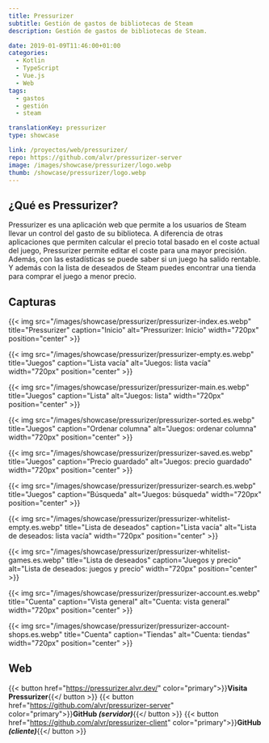 ```yaml
---
title: Pressurizer
subtitle: Gestión de gastos de bibliotecas de Steam
description: Gestión de gastos de bibliotecas de Steam.

date: 2019-01-09T11:46:00+01:00
categories: 
  - Kotlin
  - TypeScript
  - Vue.js
  - Web
tags: 
  - gastos
  - gestión
  - steam

translationKey: pressurizer
type: showcase

link: /proyectos/web/pressurizer/
repo: https://github.com/alvr/pressurizer-server
image: /images/showcase/pressurizer/logo.webp
thumb: /showcase/pressurizer/logo.webp
---
```


## ¿Qué es Pressurizer?

Pressurizer es una aplicación web que permite a los usuarios de Steam llevar un control del gasto de su biblioteca. A diferencia de otras aplicaciones que permiten calcular el precio total basado en el coste actual del juego, Pressurizer permite editar el coste para una mayor precisión. Además, con las estadísticas se puede saber si un juego ha salido rentable. Y además con la lista de deseados de Steam puedes encontrar una tienda para comprar el juego a menor precio.

## Capturas

{{< img src="/images/showcase/pressurizer/pressurizer-index.es.webp" title="Pressurizer" caption="Inicio" alt="Pressurizer: Inicio" width="720px" position="center" >}}

{{< img src="/images/showcase/pressurizer/pressurizer-empty.es.webp" title="Juegos" caption="Lista vacía" alt="Juegos: lista vacía" width="720px" position="center" >}}

{{< img src="/images/showcase/pressurizer/pressurizer-main.es.webp" title="Juegos" caption="Lista" alt="Juegos: lista" width="720px" position="center" >}}

{{< img src="/images/showcase/pressurizer/pressurizer-sorted.es.webp" title="Juegos" caption="Ordenar columna" alt="Juegos: ordenar columna" width="720px" position="center" >}}

{{< img src="/images/showcase/pressurizer/pressurizer-saved.es.webp" title="Juegos" caption="Precio guardado" alt="Juegos: precio guardado" width="720px" position="center" >}}

{{< img src="/images/showcase/pressurizer/pressurizer-search.es.webp" title="Juegos" caption="Búsqueda" alt="Juegos: búsqueda" width="720px" position="center" >}}

{{< img src="/images/showcase/pressurizer/pressurizer-whitelist-empty.es.webp" title="Lista de deseados" caption="Lista vacía" alt="Lista de deseados: lista vacía" width="720px" position="center" >}}

{{< img src="/images/showcase/pressurizer/pressurizer-whitelist-games.es.webp" title="Lista de deseados" caption="Juegos y precio" alt="Lista de deseados: juegos y precio" width="720px" position="center" >}}

{{< img src="/images/showcase/pressurizer/pressurizer-account.es.webp" title="Cuenta" caption="Vista general" alt="Cuenta: vista general" width="720px" position="center" >}}

{{< img src="/images/showcase/pressurizer/pressurizer-account-shops.es.webp" title="Cuenta" caption="Tiendas" alt="Cuenta: tiendas" width="720px" position="center" >}}

## Web

{{< button href="https://pressurizer.alvr.dev/" color="primary">}}**Visita Pressurizer**{{</ button >}}
{{< button href="https://github.com/alvr/pressurizer-server" color="primary">}}**GitHub _(servidor)_**{{</ button >}}
{{< button href="https://github.com/alvr/pressurizer-client" color="primary">}}**GitHub _(cliente)_**{{</ button >}}
